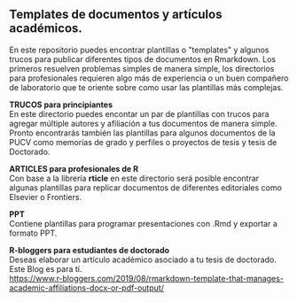 ## Templates de documentos y artículos académicos.

En este repositorio puedes encontrar plantillas o "templates" y algunos trucos para publicar diferentes tipos de documentos en Rmarkdown. Los primeros resuelven problemas simples de manera simple, los directorios para profesionales requieren algo más de experiencia o un buen compañero de laboratorio que te oriente sobre como usar las plantillas más complejas.

**TRUCOS para principiantes**  
En este directorio puedes encontar un par de plantillas con trucos para agregar múltiple autores y afiliación a tus documentos de manera simple. Pronto encontrarás también las plantillas para algunos documentos de la PUCV como memorias de grado y perfiles o proyectos de tesis y tesis de Doctorado.

**ARTICLES para profesionales de R**  
Con base a la librería **rticle** en este directorio será posible encontrar algunas plantillas para replicar documentos de diferentes editoriales como Elsevier o Frontiers.

**PPT**  
Contiene plantillas para programar presentaciones con .Rmd y exportar a formato PPT.

**R-bloggers para estudiantes de doctorado**  
Deseas elaborar un artículo académico asociado a tu tesis de doctorado. Este Blog es para tí.  
https://www.r-bloggers.com/2019/08/rmarkdown-template-that-manages-academic-affiliations-docx-or-pdf-output/
